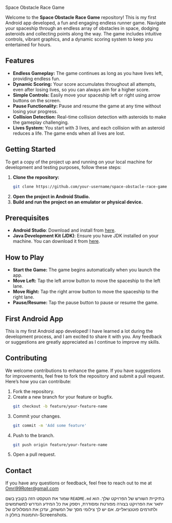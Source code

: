 Space Obstacle Race Game

Welcome to the **Space Obstacle Race Game** repository! This is my first Android app developed, a fun and engaging endless runner game. Navigate your spaceship through an endless array of obstacles in space, dodging asteroids and collecting points along the way. The game includes intuitive controls, vibrant graphics, and a dynamic scoring system to keep you entertained for hours.

## Features

- **Endless Gameplay:** The game continues as long as you have lives left, providing endless fun.
- **Dynamic Scoring:** Your score accumulates throughout all attempts, even after losing lives, so you can always aim for a higher score.
- **Simple Controls:** Easily move your spaceship left or right using arrow buttons on the screen.
- **Pause Functionality:** Pause and resume the game at any time without losing your progress.
- **Collision Detection:** Real-time collision detection with asteroids to make the gameplay challenging.
- **Lives System:** You start with 3 lives, and each collision with an asteroid reduces a life. The game ends when all lives are lost.


## Getting Started

To get a copy of the project up and running on your local machine for development and testing purposes, follow these steps:

1. **Clone the repository:**
   ```bash
   git clone https://github.com/your-username/space-obstacle-race-game.git
   ```
2. **Open the project in Android Studio.**
3. **Build and run the project on an emulator or physical device.**

## Prerequisites

- **Android Studio**: Download and install from [here](https://developer.android.com/studio).
- **Java Development Kit (JDK)**: Ensure you have JDK installed on your machine. You can download it from [here](https://www.oracle.com/java/technologies/javase-jdk11-downloads.html).

## How to Play

- **Start the Game:** The game begins automatically when you launch the app.
- **Move Left:** Tap the left arrow button to move the spaceship to the left lane.
- **Move Right:** Tap the right arrow button to move the spaceship to the right lane.
- **Pause/Resume:** Tap the pause button to pause or resume the game.

## First Android App

This is my first Android app developed! I have learned a lot during the development process, and I am excited to share it with you. Any feedback or suggestions are greatly appreciated as I continue to improve my skills.

## Contributing

We welcome contributions to enhance the game. If you have suggestions for improvements, feel free to fork the repository and submit a pull request. Here’s how you can contribute:

1. Fork the repository.
2. Create a new branch for your feature or bugfix.
   ```bash
   git checkout -b feature/your-feature-name
   ```
3. Commit your changes.
   ```bash
   git commit -m 'Add some feature'
   ```
4. Push to the branch.
   ```bash
   git push origin feature/your-feature-name
   ```
5. Open a pull request.



## Contact

If you have any questions or feedback, feel free to reach out to me at Omri99Roter@gmail.com


שמור את הטקסט הזה בקובץ בשם `README.md` בתיקיית השורש של הפרויקט שלך. הוא יתאר את הפרויקט בצורה מפורטת ומסודרת, ויספק את כל המידע הנדרש למשתמשים ולתורמים פוטנציאליים. אם יש לך צילומי מסך של המשחק, עדכן את המסלולים של התמונות בחלק ה-Screenshots.
